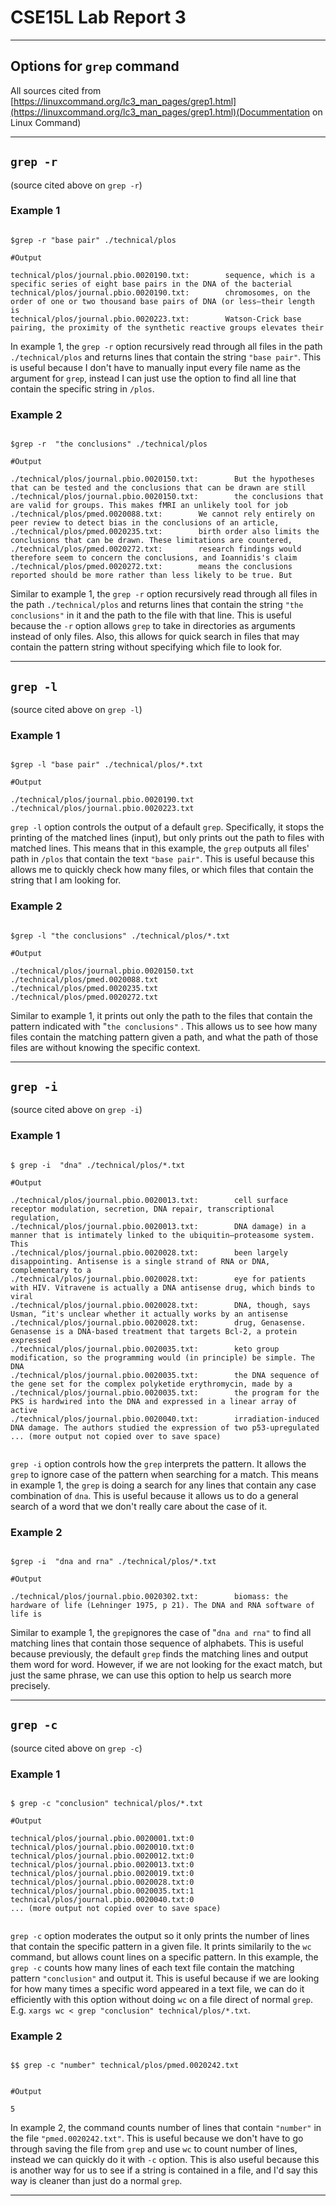 # **CSE15L Lab Report 3**

---

## Options for `grep` command

All sources cited from [https://linuxcommand.org/lc3_man_pages/grep1.html](https://linuxcommand.org/lc3_man_pages/grep1.html)(Docummentation on Linux Command)

---



##  `grep -r` ##



(source cited above on `grep -r`)

### Example 1  ###

```

$grep -r "base pair" ./technical/plos

#Output

technical/plos/journal.pbio.0020190.txt:        sequence, which is a specific series of eight base pairs in the DNA of the bacterial
technical/plos/journal.pbio.0020190.txt:        chromosomes, on the order of one or two thousand base pairs of DNA (or less—their length is
technical/plos/journal.pbio.0020223.txt:        Watson-Crick base pairing, the proximity of the synthetic reactive groups elevates their

```

In example 1, the `grep -r` option recursively read through all files in the path `./technical/plos` and returns lines that contain the string `"base pair"`. This is useful because I don't have to manually input every file name as the argument for `grep`, instead I can just use the option to find all line that contain the specific string in `/plos`. 

### Example 2  ###


```

$grep -r  "the conclusions" ./technical/plos

#Output

./technical/plos/journal.pbio.0020150.txt:        But the hypotheses that can be tested and the conclusions that can be drawn are still
./technical/plos/journal.pbio.0020150.txt:        the conclusions that are valid for groups. This makes fMRI an unlikely tool for job 
./technical/plos/pmed.0020088.txt:        We cannot rely entirely on peer review to detect bias in the conclusions of an article,
./technical/plos/pmed.0020235.txt:        birth order also limits the conclusions that can be drawn. These limitations are countered, 
./technical/plos/pmed.0020272.txt:        research findings would therefore seem to concern the conclusions, and Ioannidis's claim    
./technical/plos/pmed.0020272.txt:        means the conclusions reported should be more rather than less likely to be true. But    

```

Similar to example 1, the `grep -r` option recursively read through all files in the path `./technical/plos` and returns lines that contain the string `"the conclusions"` in it and the path to the file with that line. This is useful because the `-r` option allows `grep` to take in directories as arguments instead of only files. Also, this allows for quick search in files that may contain the pattern string without specifying which file to look for. 

---


##  `grep -l` ##



(source cited above on `grep -l`)

### Example 1  ###

```

$grep -l "base pair" ./technical/plos/*.txt

#Output

./technical/plos/journal.pbio.0020190.txt
./technical/plos/journal.pbio.0020223.txt

```

`grep -l` option controls the output of a default `grep`. Specifically, it stops the printing of the matched lines (input), but only prints out the path to files with matched lines. This means that in this example, the `grep` outputs all files' path in `/plos` that contain the text `"base pair"`. This is useful because this allows me to quickly check how many files, or which files that contain the string that I am looking for.


### Example 2  ###


```

$grep -l "the conclusions" ./technical/plos/*.txt

#Output

./technical/plos/journal.pbio.0020150.txt
./technical/plos/pmed.0020088.txt
./technical/plos/pmed.0020235.txt
./technical/plos/pmed.0020272.txt

```

Similar to example 1, it prints out only the path to the files that contain the pattern indicated  with "`the conclusions"` . This allows us to see how many files contain the matching pattern given a path, and what the path of those files are without knowing the specific context. 

---


##  `grep -i` ##



(source cited above on `grep -i`)

### Example 1  ###

```

$ grep -i  "dna" ./technical/plos/*.txt

#Output

./technical/plos/journal.pbio.0020013.txt:        cell surface receptor modulation, secretion, DNA repair, transcriptional regulation,
./technical/plos/journal.pbio.0020013.txt:        DNA damage) in a manner that is intimately linked to the ubiquitin–proteasome system. This
./technical/plos/journal.pbio.0020028.txt:        been largely disappointing. Antisense is a single strand of RNA or DNA, complementary to a
./technical/plos/journal.pbio.0020028.txt:        eye for patients with HIV. Vitravene is actually a DNA antisense drug, which binds to viral
./technical/plos/journal.pbio.0020028.txt:        DNA, though, says Usman, “it's unclear whether it actually works by an antisense    
./technical/plos/journal.pbio.0020028.txt:        drug, Genasense. Genasense is a DNA-based treatment that targets Bcl-2, a protein expressed
./technical/plos/journal.pbio.0020035.txt:        keto group modification, so the programming would (in principle) be simple. The DNA 
./technical/plos/journal.pbio.0020035.txt:        the DNA sequence of the gene set for the complex polyketide erythromycin, made by a 
./technical/plos/journal.pbio.0020035.txt:        the program for the PKS is hardwired into the DNA and expressed in a linear array of active
./technical/plos/journal.pbio.0020040.txt:        irradiation-induced DNA damage. The authors studied the expression of two p53-upregulated
... (more output not copied over to save space)


```


`grep -i` option controls how the `grep` interprets the pattern. It allows the `grep` to ignore case of the pattern when searching for a match. This means in example 1, the `grep` is doing a search for any lines that contain any case combination of `dna`. This is useful because it allows us to do a general search of a word that we don't really care about the case of it. 

### Example 2  ###


```

$grep -i  "dna and rna" ./technical/plos/*.txt

#Output

./technical/plos/journal.pbio.0020302.txt:        biomass: the hardware of life (Lehninger 1975, p 21). The DNA and RNA software of life is

```

Similar to example 1, the `grep`ignores the case of "`dna and rna"` to find all matching lines that contain those sequence of alphabets. This is useful because previously, the default `grep` finds the matching lines and output them word for word. However, if we are not looking for the exact match, but just the same phrase, we can use this option to help us search more precisely.


---

##  `grep -c` ##



(source cited above on `grep -c`)

### Example 1  ###

```

$ grep -c "conclusion" technical/plos/*.txt

#Output

technical/plos/journal.pbio.0020001.txt:0
technical/plos/journal.pbio.0020010.txt:0
technical/plos/journal.pbio.0020012.txt:0
technical/plos/journal.pbio.0020013.txt:0
technical/plos/journal.pbio.0020019.txt:0
technical/plos/journal.pbio.0020028.txt:0
technical/plos/journal.pbio.0020035.txt:1
technical/plos/journal.pbio.0020040.txt:0
... (more output not copied over to save space)


```

`grep -c` option moderates the output so it only prints the number of lines that contain the specific pattern in a given file. It prints similarily to the `wc` command, but allows count lines on a specific pattern. In this example, the `grep -c` counts how many lines of each text file contain the matching pattern `"conclusion"` and output it. This is useful because if we are looking for how many times a specific word appeared in a text file, we can do it efficiently with this option without doing `wc` on a file direct of normal `grep`. E.g. `xargs wc < grep "conclusion" technical/plos/*.txt`. 

### Example 2  ###


```

$$ grep -c "number" technical/plos/pmed.0020242.txt


#Output

5

```

In example 2, the command counts number of lines that contain `"number"` in the file `"pmed.0020242.txt"`. This is useful because we don't have to go through saving the file from `grep` and use `wc` to count number of lines, instead we can quickly do it with `-c` option. This is also useful because this is another way for us to see if a string is contained in a file, and I'd say this way is cleaner than just do a normal `grep`.  

---

